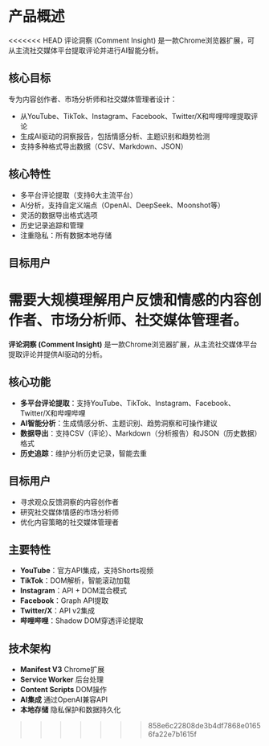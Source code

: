 # 产品概述

<<<<<<< HEAD
评论洞察 (Comment Insight) 是一款Chrome浏览器扩展，可从主流社交媒体平台提取评论并进行AI智能分析。

## 核心目标

专为内容创作者、市场分析师和社交媒体管理者设计：
- 从YouTube、TikTok、Instagram、Facebook、Twitter/X和哔哩哔哩提取评论
- 生成AI驱动的洞察报告，包括情感分析、主题识别和趋势检测
- 支持多种格式导出数据（CSV、Markdown、JSON）

## 核心特性

- 多平台评论提取（支持6大主流平台）
- AI分析，支持自定义端点（OpenAI、DeepSeek、Moonshot等）
- 灵活的数据导出格式选项
- 历史记录追踪和管理
- 注重隐私：所有数据本地存储

## 目标用户

需要大规模理解用户反馈和情感的内容创作者、市场分析师、社交媒体管理者。
=======
**评论洞察 (Comment Insight)** 是一款Chrome浏览器扩展，从主流社交媒体平台提取评论并提供AI驱动的分析。

## 核心功能

- **多平台评论提取**：支持YouTube、TikTok、Instagram、Facebook、Twitter/X和哔哩哔哩
- **AI智能分析**：生成情感分析、主题识别、趋势洞察和可操作建议
- **数据导出**：支持CSV（评论）、Markdown（分析报告）和JSON（历史数据）格式
- **历史追踪**：维护分析历史记录，智能去重

## 目标用户

- 寻求观众反馈洞察的内容创作者
- 研究社交媒体情感的市场分析师
- 优化内容策略的社交媒体管理者

## 主要特性

- **YouTube**：官方API集成，支持Shorts视频
- **TikTok**：DOM解析，智能滚动加载
- **Instagram**：API + DOM混合模式
- **Facebook**：Graph API提取
- **Twitter/X**：API v2集成
- **哔哩哔哩**：Shadow DOM穿透评论提取

## 技术架构

- **Manifest V3** Chrome扩展
- **Service Worker** 后台处理
- **Content Scripts** DOM操作
- **AI集成** 通过OpenAI兼容API
- **本地存储** 隐私保护和数据持久化
>>>>>>> 858e6c22808de3b4df7868e01656fa22e7b1615f

